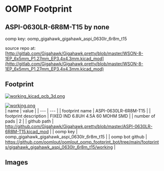 # OOMP Footprint  
## ASPI-0630LR-6R8M-T15  by none  
  
oomp key: oomp_gigahawk_gigahawk_aspi_0630lr_6r8m_t15  
  
source repo at: [http://gitlab.com/Gigahawk/Gigahawk.pretty/blob/master/WSON-8-1EP_6x5mm_P1.27mm_EP3.4x4.3mm.kicad_mod](http://gitlab.com/Gigahawk/Gigahawk.pretty/blob/master/WSON-8-1EP_6x5mm_P1.27mm_EP3.4x4.3mm.kicad_mod)  
## Footprint  
  
[![working_kicad_pcb_3d.png](working_kicad_pcb_3d_600.png)](working_kicad_pcb_3d.png)  
  
[![working.png](working_600.png)](working.png)  
| name | value | 
| --- | --- | 
| footprint name | ASPI-0630LR-6R8M-T15 | 
| footprint description | FIXED IND 6.8UH 4.5A 60 MOHM SMD | 
| number of pads | 2 | 
| github path | http://github.com/Gigahawk/Gigahawk.pretty/blob/master/ASPI-0630LR-6R8M-T15.kicad_mod | 
| oomp key | oomp_gigahawk_gigahawk_aspi_0630lr_6r8m_t15 | 
| oomp bot github | https://github.com/oomlout/oomlout_oomp_footprint_bot/tree/main/footprints/gigahawk_gigahawk_aspi_0630lr_6r8m_t15/working | 
## Images  
